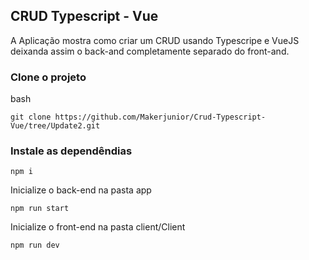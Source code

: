 ## CRUD Typescript - Vue
A  Aplicação mostra como criar um CRUD usando Typescripe e VueJS deixanda assim o back-and completamente separado do front-and.

### Clone o projeto 
bash
```
git clone https://github.com/Makerjunior/Crud-Typescript-Vue/tree/Update2.git
```
### Instale as dependêndias 
```
npm i
```
Inicialize o back-end na pasta app
```
npm run start
```
Inicialize o front-end na pasta client/Client
```
npm run dev
```